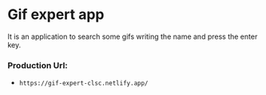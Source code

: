 # Gif expert app

It is an application to search some gifs writing the name and press the enter key.

### Production Url: 

 - `https://gif-expert-clsc.netlify.app/`